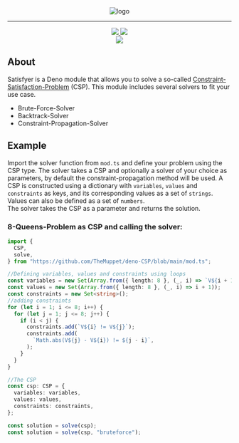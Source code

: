 <div align="center">
    <img src="https://github.com/TheMuppet/deno-csp-satisfyer/blob/db41054790bc91c1904e00f87aa7ac84fcb7d5b4/logo.png" alt="logo">
</div>

---

<div align='center'>
    <a href="https://github.com/TheMuppet/deno-csp-satisfyer/releases">
    <img src="https://img.shields.io/github/v/release/TheMuppet/deno-csp-satisfyer.svg" />
  </a>
  <a href="https://github.com/TheMuppet/deno-csp-satisfyer/blob/ef60252f21f42963075d8ae6eb32d36ac3018250/LICENSE">
    <img src="https://img.shields.io/badge/License-GPLv3-blue.svg" />
  </a>
</div>
<div align='center'>
    <a href="https://github.com/TheMuppet/deno-csp-satisfyer/actions">
    <img src="https://github.com/TheMuppet/deno-csp-satisfyer/actions/workflows/deno.yml/badge.svg" />
  </a>
</div>

## About

Satisfyer is a Deno module that allows you to solve a so-called
[Constraint-Satisfaction-Problem](https://en.wikipedia.org/wiki/Constraint_satisfaction_problem)
(CSP). This module includes several solvers to fit your use case.

- Brute-Force-Solver
- Backtrack-Solver
- Constraint-Propagation-Solver

## Example

Import the solver function from `mod.ts` and define your problem using the CSP
type. The solver takes a CSP and optionally a solver of your choice as
parameters, by default the constraint-propagation method will be used. A CSP is
constructed using a dictionary with `variables`, `values` and `constraints` as
keys, and its corresponding values as a set of `strings`. Values can also be
defined as a set of `numbers`.\
The solver takes the CSP as a parameter and returns the solution.

### 8-Queens-Problem as CSP and calling the solver:

```ts
import {
  CSP,
  solve,
} from "https://github.com/TheMuppet/deno-CSP/blob/main/mod.ts";

//Defining variables, values and constraints using loops
const variables = new Set(Array.from({ length: 8 }, (_, i) => `V${i + 1}`));
const values = new Set(Array.from({ length: 8 }, (_, i) => i + 1));
const constraints = new Set<string>();
//adding constraints
for (let i = 1; i <= 8; i++) {
  for (let j = 1; j <= 8; j++) {
    if (i < j) {
      constraints.add(`V${i} != V${j}`);
      constraints.add(
        `Math.abs(V${j} - V${i}) != ${j - i}`,
      );
    }
  }
}

//The CSP
const csp: CSP = {
  variables: variables,
  values: values,
  constraints: constraints,
};

const solution = solve(csp);
const solution = solve(csp, "bruteforce");
```
